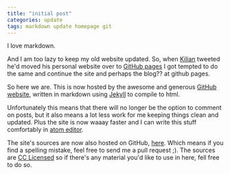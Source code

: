 ```yaml
---
title: "initial post"
categories: update
tags: markdown update homepage git
---
```


I love markdown.

And I am too lazy to keep my old website updated. So, when
[Kilian](//kilian.io) tweeted he'd moved his personal website over to
[GitHub pages](//pages.github.io) I got tempted to do the same and continue the
site and perhaps the blog?? at github pages.

So here we are. This is now hosted by the awesome and generous
[GitHub website](//github.com), written in markdown using [Jekyll](//jekyllrb.com)
to compile to html.

Unfortunately this means that there will no longer be the option to comment
on posts, but it also means a lot less work for me keeping things clean and
updated. Plus the site is now waaay faster and I can write this stuff
comfortably in [atom editor](//atom.io).

The site's sources are now also hosted on GitHub,
[here](//github.com/JustusAdam/justusadam.github.io). Which means if you find a
spelling mistake, feel free to send me a pull request ;). The sources are
[CC Licensed](/LICENSE.html) so if there's any material you'd like to use in
here, fell free to do so.
